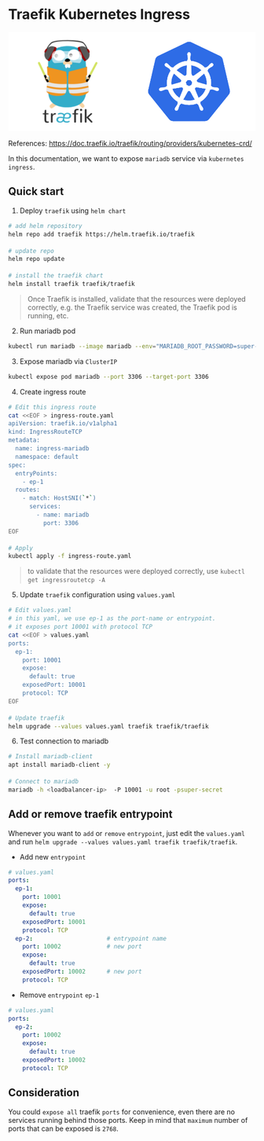 # Traefik Kubernetes Ingress

<p align="center"> <img src="/images/traefik.png"> </p>

References: https://doc.traefik.io/traefik/routing/providers/kubernetes-crd/

In this documentation, we want to expose `mariadb` service via `kubernetes ingress`. 

## Quick start
1. Deploy `traefik` using `helm chart`
```bash
# add helm repository
helm repo add traefik https://helm.traefik.io/traefik

# update repo
helm repo update

# install the traefik chart
helm install traefik traefik/traefik
```
> Once Traefik is installed, validate that the resources were deployed correctly, e.g. the Traefik service was created, the Traefik pod is running, etc.

2. Run mariadb pod
```bash
kubectl run mariadb --image mariadb --env="MARIADB_ROOT_PASSWORD=super-secret"
```

3. Expose mariadb via `ClusterIP`
```bash
kubectl expose pod mariadb --port 3306 --target-port 3306
```

4. Create ingress route
```bash
# Edit this ingress route
cat <<EOF > ingress-route.yaml
apiVersion: traefik.io/v1alpha1
kind: IngressRouteTCP
metadata:
  name: ingress-mariadb
  namespace: default
spec:
  entryPoints:
    - ep-1
  routes:
    - match: HostSNI(`*`)
      services:
        - name: mariadb
          port: 3306
EOF

# Apply
kubectl apply -f ingress-route.yaml
```
> to validate that the resources were deployed correctly, use `kubectl get ingressroutetcp -A`


5. Update `traefik` configuration using `values.yaml`
```bash
# Edit values.yaml
# in this yaml, we use ep-1 as the port-name or entrypoint.
# it exposes port 10001 with protocol TCP
cat <<EOF > values.yaml
ports:
  ep-1:
    port: 10001
    expose:
      default: true
    exposedPort: 10001
    protocol: TCP
EOF

# Update traefik
helm upgrade --values values.yaml traefik traefik/traefik
```

6. Test connection to mariadb
```bash
# Install mariadb-client
apt install mariadb-client -y

# Connect to mariadb
mariadb -h <loadbalancer-ip>  -P 10001 -u root -psuper-secret
```

## Add or remove traefik entrypoint
Whenever you want to `add` or `remove` `entrypoint`, just edit the `values.yaml` and run `helm upgrade --values values.yaml traefik traefik/traefik`.

- Add new `entrypoint`
```yaml
# values.yaml
ports:
  ep-1:
    port: 10001
    expose:
      default: true
    exposedPort: 10001
    protocol: TCP
  ep-2:                     # entrypoint name
    port: 10002             # new port
    expose:                 
      default: true
    exposedPort: 10002      # new port
    protocol: TCP
```

- Remove `entrypoint` `ep-1`
```yaml
# values.yaml
ports:
  ep-2:
    port: 10002
    expose:                 
      default: true
    exposedPort: 10002
    protocol: TCP
```


## Consideration
You could `expose all` traefik `ports` for convenience, even there are no services running behind those ports. Keep in mind that `maximum` number of ports that can be exposed is `2768`. 